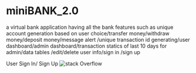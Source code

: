 # miniBANK_2.0
a virtual bank application having all the bank features such as unique account generation based on user choice/transfer money/withdraw money/deposit money/message alert /unique transaction id generating/user dashboard/admin dashboard/transaction statics of last 10 days for admin/data tables /edit/delete user info/sign in /sign up
 
 User Sign In/ Sign Up
![stack Overflow](http://lmsotfy.com/so.png)
